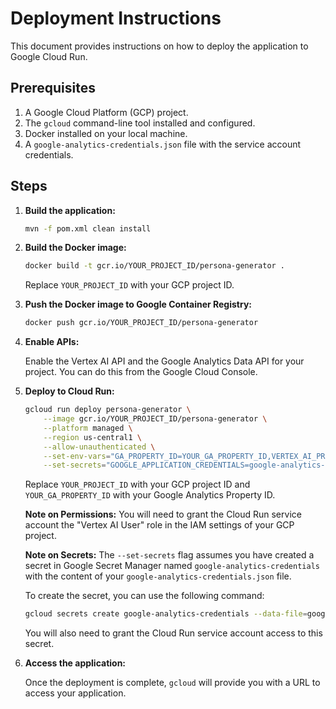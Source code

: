 # Deployment Instructions

This document provides instructions on how to deploy the application to Google Cloud Run.

## Prerequisites

1.  A Google Cloud Platform (GCP) project.
2.  The `gcloud` command-line tool installed and configured.
3.  Docker installed on your local machine.
4.  A `google-analytics-credentials.json` file with the service account credentials.

## Steps

1.  **Build the application:**

    ```bash
    mvn -f pom.xml clean install
    ```

2.  **Build the Docker image:**

    ```bash
    docker build -t gcr.io/YOUR_PROJECT_ID/persona-generator .
    ```

    Replace `YOUR_PROJECT_ID` with your GCP project ID.

3.  **Push the Docker image to Google Container Registry:**

    ```bash
    docker push gcr.io/YOUR_PROJECT_ID/persona-generator
    ```

4.  **Enable APIs:**

    Enable the Vertex AI API and the Google Analytics Data API for your project. You can do this from the Google Cloud Console.

5.  **Deploy to Cloud Run:**

    ```bash
    gcloud run deploy persona-generator \
        --image gcr.io/YOUR_PROJECT_ID/persona-generator \
        --platform managed \
        --region us-central1 \
        --allow-unauthenticated \
        --set-env-vars="GA_PROPERTY_ID=YOUR_GA_PROPERTY_ID,VERTEX_AI_PROJECT_ID=YOUR_PROJECT_ID,VERTEX_AI_LOCATION=us-central1,VERTEX_AI_MODEL_ID=gemini-1.0-pro" \
        --set-secrets="GOOGLE_APPLICATION_CREDENTIALS=google-analytics-credentials:latest"
    ```

    Replace `YOUR_PROJECT_ID` with your GCP project ID and `YOUR_GA_PROPERTY_ID` with your Google Analytics Property ID.

    **Note on Permissions:**
    You will need to grant the Cloud Run service account the "Vertex AI User" role in the IAM settings of your GCP project.

    **Note on Secrets:**
    The `--set-secrets` flag assumes you have created a secret in Google Secret Manager named `google-analytics-credentials` with the content of your `google-analytics-credentials.json` file.

    To create the secret, you can use the following command:

    ```bash
    gcloud secrets create google-analytics-credentials --data-file=google-analytics-credentials.json
    ```

    You will also need to grant the Cloud Run service account access to this secret.

5.  **Access the application:**

    Once the deployment is complete, `gcloud` will provide you with a URL to access your application.
